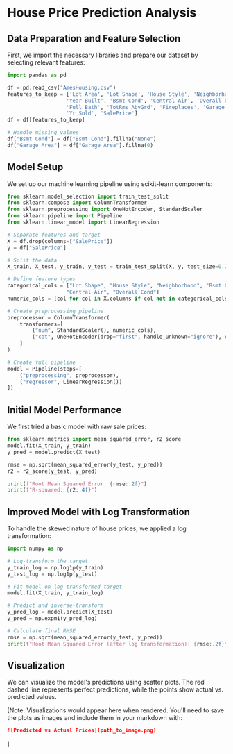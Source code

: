 # House Price Prediction Analysis

## Data Preparation and Feature Selection

First, we import the necessary libraries and prepare our dataset by selecting relevant features:

```python
import pandas as pd

df = pd.read_csv("AmesHousing.csv")
features_to_keep = ['Lot Area', 'Lot Shape', 'House Style', 'Neighborhood', 
                   'Year Built', 'Bsmt Cond', 'Central Air', 'Overall Cond',
                   'Full Bath', 'TotRms AbvGrd', 'Fireplaces', 'Garage Area',
                   'Yr Sold', 'SalePrice']
df = df[features_to_keep]

# Handle missing values
df["Bsmt Cond"] = df["Bsmt Cond"].fillna("None")
df["Garage Area"] = df["Garage Area"].fillna(0)
```

## Model Setup

We set up our machine learning pipeline using scikit-learn components:

```python
from sklearn.model_selection import train_test_split
from sklearn.compose import ColumnTransformer
from sklearn.preprocessing import OneHotEncoder, StandardScaler
from sklearn.pipeline import Pipeline
from sklearn.linear_model import LinearRegression

# Separate features and target
X = df.drop(columns=["SalePrice"])
y = df["SalePrice"]

# Split the data
X_train, X_test, y_train, y_test = train_test_split(X, y, test_size=0.2, random_state=42)

# Define feature types
categorical_cols = ["Lot Shape", "House Style", "Neighborhood", "Bsmt Cond", 
                   "Central Air", "Overall Cond"]
numeric_cols = [col for col in X.columns if col not in categorical_cols]

# Create preprocessing pipeline
preprocessor = ColumnTransformer(
    transformers=[
        ("num", StandardScaler(), numeric_cols),
        ("cat", OneHotEncoder(drop="first", handle_unknown="ignore"), categorical_cols)
    ]
)

# Create full pipeline
model = Pipeline(steps=[
    ("preprocessing", preprocessor),
    ("regressor", LinearRegression())
])
```

## Initial Model Performance

We first tried a basic model with raw sale prices:

```python
from sklearn.metrics import mean_squared_error, r2_score
model.fit(X_train, y_train)
y_pred = model.predict(X_test)

rmse = np.sqrt(mean_squared_error(y_test, y_pred))
r2 = r2_score(y_test, y_pred)

print(f"Root Mean Squared Error: {rmse:.2f}")
print(f"R-squared: {r2:.4f}")
```

## Improved Model with Log Transformation

To handle the skewed nature of house prices, we applied a log transformation:

```python
import numpy as np

# Log-transform the target
y_train_log = np.log1p(y_train)
y_test_log = np.log1p(y_test)

# Fit model on log-transformed target
model.fit(X_train, y_train_log)

# Predict and inverse-transform
y_pred_log = model.predict(X_test)
y_pred = np.expm1(y_pred_log)

# Calculate final RMSE
rmse = np.sqrt(mean_squared_error(y_test, y_pred))
print(f"Root Mean Squared Error (after log transformation): {rmse:.2f}")
```

## Visualization

We can visualize the model's predictions using scatter plots. The red dashed line represents perfect predictions, while the points show actual vs. predicted values.

[Note: Visualizations would appear here when rendered. You'll need to save the plots as images and include them in your markdown with:

```markdown
![Predicted vs Actual Prices](path_to_image.png)
```
]